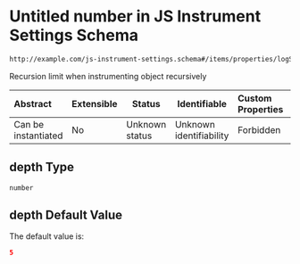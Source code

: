# Untitled number in JS Instrument Settings Schema

```txt
http://example.com/js-instrument-settings.schema#/items/properties/logSettings/properties/depth
```

Recursion limit when instrumenting object recursively


| Abstract            | Extensible | Status         | Identifiable            | Custom Properties | Additional Properties | Access Restrictions | Defined In                                                                                                      |
| :------------------ | ---------- | -------------- | ----------------------- | :---------------- | --------------------- | ------------------- | --------------------------------------------------------------------------------------------------------------- |
| Can be instantiated | No         | Unknown status | Unknown identifiability | Forbidden         | Allowed               | none                | [js_instrument_settings.schema.json\*](../../schemas/js_instrument_settings.schema.json "open original schema") |

## depth Type

`number`

## depth Default Value

The default value is:

```json
5
```
